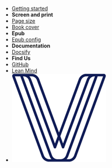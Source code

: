 - [Getting started](/)
- **Screen and print**
- [Page size](chapters/page-size.md)
- [Book cover](chapters/book-cover.md)
- **Epub**
- [Epub config](epub.md)
- **Documentation**
- [Docsify](docsify.md)
- **Find Us**
- [GitHub](https://github.com/lean-mind/codigo-sostenible-book-converter-format)
- [Lean Mind](https://leanmind.es/es/)
- ![savvily logo](chapters/resources/images/logo.png)
